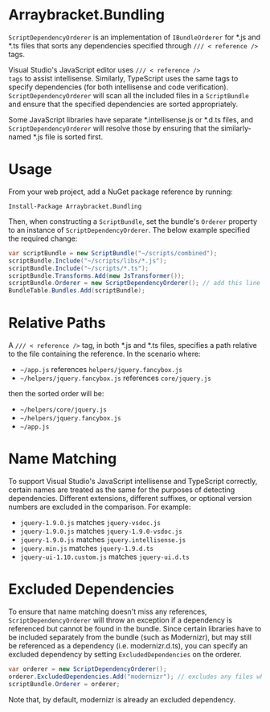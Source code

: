 Arraybracket.Bundling
=====================

<code>ScriptDependencyOrderer</code> is an implementation of <code>IBundleOrderer</code> for *.js and *.ts files that sorts any dependencies specified through <code>/// &lt; reference /></code> tags.

Visual Studio's JavaScript editor uses <code>/// &lt; reference /> tags</code> to assist intellisense. Similarly, TypeScript uses the same tags to specify dependencies (for both intellisense and code verification). <code>ScriptDependencyOrderer</code> will scan all the included files in a <code>ScriptBundle</code> and ensure that the specified dependencies are sorted appropriately.

Some JavaScript libraries have separate *.intellisense.js or *.d.ts files, and <code>ScriptDependencyOrderer</code> will resolve those by ensuring that the similarly-named *.js file is sorted first.

Usage
=====

From your web project, add a NuGet package reference by running:

```
Install-Package Arraybracket.Bundling
```

Then, when constructing a <code>ScriptBundle</code>, set the bundle's <code>Orderer</code> property to an instance of <code>ScriptDependencyOrderer</code>. The below example specified the required change:

```csharp
var scriptBundle = new ScriptBundle("~/scripts/combined");
scriptBundle.Include("~/scripts/libs/*.js");
scriptBundle.Include("~/scripts/*.ts");
scriptBundle.Transforms.Add(new JsTransformer());
scriptBundle.Orderer = new ScriptDependencyOrderer(); // add this line
BundleTable.Bundles.Add(scriptBundle);
```

Relative Paths
==============

A <code>/// &lt; reference /></code> tag, in both *.js and *.ts files, specifies a path relative to the file containing the reference. In the scenario where:

* <code>~/app.js</code> references <code>helpers/jquery.fancybox.js</code>
* <code>~/helpers/jquery.fancybox.js</code> references <code>core/jquery.js</code>

then the sorted order will be:

* <code>~/helpers/core/jquery.js</code>
* <code>~/helpers/jquery.fancybox.js</code>
* <code>~/app.js</code>

Name Matching
=============

To support Visual Studio's JavaScript intellisense and TypeScript correctly, certain names are treated as the same for the purposes of detecting dependencies. Different extensions, different suffixes, or optional version numbers are excluded in the comparison. For example:

* <code>jquery-1.9.0.js</code> matches <code>jquery-vsdoc.js</code>
* <code>jquery-1.9.0.js</code> matches <code>jquery-1.9.0-vsdoc.js</code>
* <code>jquery-1.9.0.js</code> matches <code>jquery.intellisense.js</code>
* <code>jquery.min.js</code> matches <code>jquery-1.9.d.ts</code>
* <code>jquery-ui-1.10.custom.js</code> matches <code>jquery-ui.d.ts</code>

Excluded Dependencies
=====================

To ensure that name matching doesn't miss any references, <code>ScriptDependencyOrderer</code> will throw an exception if a dependency is referenced but cannot be found in the bundle. Since certain libraries have to be included separately from the bundle (such as Modernizr), but may still be referenced as a dependency (i.e. modernizr.d.ts), you can specify an excluded dependency by setting <code>ExcludedDependencies</code> on the orderer.

```csharp
var orderer = new ScriptDependencyOrderer();
orderer.ExcludedDependencies.Add("modernizr"); // excludes any files whose file name starts with "modernizr"
scriptBundle.Orderer = orderer;
```

Note that, by default, modernizr is already an excluded dependency.
